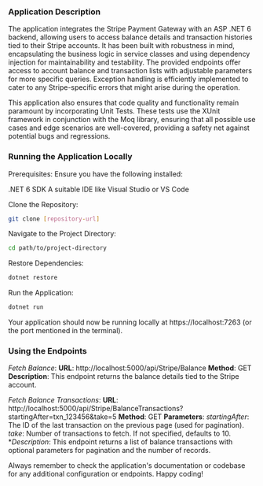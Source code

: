 ### Application Description
The application integrates the Stripe Payment Gateway with an ASP .NET 6 backend, allowing users to access balance details and transaction histories tied to their Stripe accounts. It has been built with robustness in mind, encapsulating the business logic in service classes and using dependency injection for maintainability and testability. The provided endpoints offer access to account balance and transaction lists with adjustable parameters for more specific queries. Exception handling is efficiently implemented to cater to any Stripe-specific errors that might arise during the operation.

This application also ensures that code quality and functionality remain paramount by incorporating Unit Tests. These tests use the XUnit framework in conjunction with the Moq library, ensuring that all possible use cases and edge scenarios are well-covered, providing a safety net against potential bugs and regressions.

### Running the Application Locally
Prerequisites: Ensure you have the following installed:

.NET 6 SDK
A suitable IDE like Visual Studio or VS Code

Clone the Repository:
``` bash
git clone [repository-url]
```

Navigate to the Project Directory:
``` bash
cd path/to/project-directory
```

Restore Dependencies:

``` bash
dotnet restore
```

Run the Application:
``` bash
dotnet run
```

Your application should now be running locally at https://localhost:7263 (or the port mentioned in the terminal).

### Using the Endpoints
*Fetch Balance*:
**URL**: http://localhost:5000/api/Stripe/Balance
**Method**: GET
**Description**: This endpoint returns the balance details tied to the Stripe account.

*Fetch Balance Transactions*:
**URL**: http://localhost:5000/api/Stripe/BalanceTransactions?startingAfter=txn_123456&take=5
**Method**: GET
**Parameters**:
	*startingAfter*: The ID of the last transaction on the previous page (used for pagination).
	*take*: Number of transactions to fetch. If not specified, defaults to 10.
**Description*: This endpoint returns a list of balance transactions with optional parameters for pagination and the number of records.

Always remember to check the application's documentation or codebase for any additional configuration or endpoints. Happy coding!
